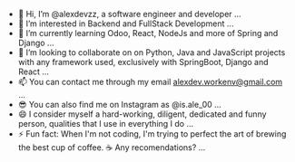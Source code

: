 - 👋 Hi, I’m @alexdevzz, a software engineer and developer ...
- 👀 I’m interested in Backend and FullStack Development ... 
- 🌱 I’m currently learning Odoo, React, NodeJs and more of Spring and Django ...
- 💞️ I’m looking to collaborate on on Python, Java and JavaScript projects with any framework used, exclusively with SpringBoot, Django and React ...
- 📫 You can contact me through my email alexdev.workenv@gmail.com ...
- 😎 You can also find me on Instagram as @is.ale_00 ...
- 😄 I consider myself a hard-working, diligent, dedicated and funny person, qualities that I use in everything I do ...
- ⚡ Fun fact: When I'm not coding, I'm trying to perfect the art of brewing the best cup of coffee. ☕️ Any recomendations? ...

<!--
Description
>

